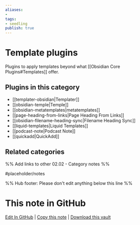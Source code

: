 ```yaml
---
aliases:
- 
tags: 
- seedling 
publish: true
---
```



# Template plugins

Plugins to apply templates beyond what [[Obsidian Core Plugins#Templates]] offer.

## Plugins in this category

- [[templater-obsidian|Templater]]
- [[obsidian-temple|Temple]]
- [[obsidian-metatemplates|metatemplates]]
- [[page-heading-from-links|Page Heading From Links]]
- [[obsidian-filename-heading-sync|Filename Heading Sync]]
- [[liquid-templates|Liquid Templates]]
- [[podcast-note|Podcast Note]]
- [[quickadd|QuickAdd]]

## Related categories

%% Add links to other 02.02 - Category notes %%

#placeholder/notes

%% Hub footer: Please don't edit anything below this line %%

# This note in GitHub

<span class="git-footer">[Edit In GitHub](https://github.dev/obsidian-community/obsidian-hub/blob/main/02%20-%20Community%20Expansions/02.01%20Plugins%20by%20Category/Template%20plugins.md "git-hub-edit-note") | [Copy this note](https://raw.githubusercontent.com/obsidian-community/obsidian-hub/main/02%20-%20Community%20Expansions/02.01%20Plugins%20by%20Category/Template%20plugins.md "git-hub-copy-note") | [Download this vault](https://github.com/obsidian-community/obsidian-hub/archive/refs/heads/main.zip "git-hub-download-vault") </span>